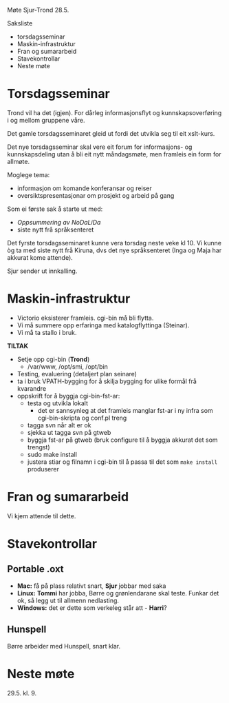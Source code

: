 Møte Sjur-Trond 28.5.

Saksliste

* torsdagsseminar
* Maskin-infrastruktur
* Fran og sumararbeid
* Stavekontrollar
* Neste møte

# Torsdagsseminar

Trond vil ha det (igjen). For dårleg informasjonsflyt og kunnskapsoverføring i
og mellom gruppene våre.

Det gamle torsdagsseminaret gleid ut fordi det utvikla seg til eit xslt-kurs.

Det nye torsdagsseminar skal vere eit forum for informasjons-
og kunnskapsdeling utan å bli eit nytt måndagsmøte, men framleis ein form for
allmøte.

Moglege tema:
* informasjon om komande konferansar og reiser
* oversiktspresentasjonar om prosjekt og arbeid på gang

Som ei første sak å starte ut med:
* *Oppsummering av NoDaLiDa*
* siste nytt frå språksenteret

Det fyrste torsdagsseminaret kunne vera torsdag neste veke kl 10. Vi kunne òg ta
med siste nytt frå Kiruna, dvs det nye språksenteret (Inga og Maja har akkurat
kome attende).

Sjur sender ut innkalling.

# Maskin-infrastruktur

* Victorio eksisterer framleis. cgi-bin må bli flytta.
* Vi må summere opp erfaringa med katalogflyttinga (Steinar).
* Vi må ta stallo i bruk.

**TILTAK**
* Setje opp cgi-bin (**Trond**)
    - /var/www, /opt/smi, /opt/bin
* Testing, evaluering (detaljert plan seinare)
* ta i bruk VPATH-bygging for å skilja bygging for ulike formål frå kvarandre
* oppskrift for å byggja cgi-bin-fst-ar:
    - testa og utvikla lokalt
        - det er sannsynleg at det framleis manglar fst-ar i ny infra som
 	cgi-bin-skripta og conf.pl treng
    - tagga svn når alt er ok
    - sjekka ut tagga svn på gtweb
    - byggja fst-ar på gtweb (bruk configure til å byggja akkurat det som trengst)
    - sudo make install
    - justera stiar og filnamn i cgi-bin til å passa til det som `make install`
   produserer

# Fran og sumararbeid

Vi kjem attende til dette.

# Stavekontrollar

## Portable .oxt

* **Mac:** få på plass relativt snart, **Sjur** jobbar med saka
* **Linux:** **Tommi** har jobba, Børre og grønlendarane skal teste. Funkar det
  ok, så legg ut til allmenn nedlasting.
* **Windows:** det er dette som verkeleg står att - **Harri**?

## Hunspell

Børre arbeider med Hunspell, snart klar.

# Neste møte

29.5. kl. 9.
